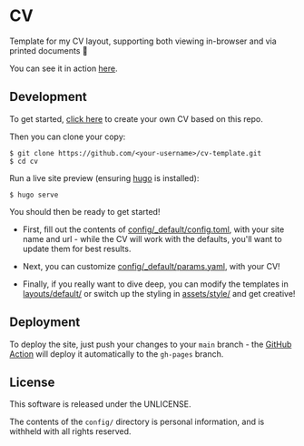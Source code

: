 # CV

Template for my CV layout, supporting both viewing in-browser and via printed
documents :tada: 

You can see it in action [here](https://jedevc.github.io/cv-template).

## Development

To get started, [click here](https://github.com/jedevc/cv-template/generate) to
create your own CV based on this repo.

Then you can clone your copy:

    $ git clone https://github.com/<your-username>/cv-template.git
    $ cd cv

Run a live site preview (ensuring [hugo](https://gohugo.io) is installed):

    $ hugo serve

You should then be ready to get started!

- First, fill out the contents of [config/_default/config.toml](./config/_default/config.toml),
  with your site name and url - while the CV will work with the defaults,
  you'll want to update them for best results.

- Next, you can customize [config/_default/params.yaml](./config/_default/params.yaml),
  with your CV!
  
- Finally, if you really want to dive deep, you can modify the templates in 
  [layouts/default/](./layouts/_default/) or switch up the styling in
  [assets/style/](./assets/style/) and get creative!

## Deployment

To deploy the site, just push your changes to your `main` branch - the
[GitHub Action](./.github/workflows/gh-pages.yaml) will deploy it automatically
to the `gh-pages` branch.

## License

This software is released under the UNLICENSE.

The contents of the `config/` directory is personal information, and is
withheld with all rights reserved.
